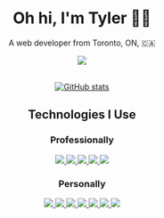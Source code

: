 <h1 align='center'>
  Oh hi, I'm Tyler 🕺🏻
</h1>

<p align='center'>
  A web developer from Toronto, ON, 🇨🇦 
</p>

<div align='center'>  
  <a href="https://www.linkedin.com/in/tylerrwmiller/">
    <img src="https://img.shields.io/badge/linkedin-%230077B5.svg?&style=for-the-badge&logo=linkedin&logoColor=white" />
  </a>
  <br />
  <br />
</div>

<div align='center'>

  [![GitHub stats](https://github-readme-stats.vercel.app/api?username=t-miller&theme=dark&show_icons=true)](https://github.com/anuraghazra/github-readme-stats)
  
</div>

<h2 align='center'>Technologies I Use</h2>
<h3 align='center'>Professionally</h3>
<div align='center'>
  <a href="https://www.appian.com">
    <img src="https://img.shields.io/badge/Appian-2322F0?style=for-the-badge&logo=Appian&logoColor=white" />
  </a>
  <a href="https://bitbucket.org/">
    <img src="https://img.shields.io/badge/Bitbucket-0747a6?style=for-the-badge&logo=bitbucket&logoColor=white" />
  </a>
  <a href="https://www.ecma-international.org/technical-committees/tc39/">
    <img src="https://img.shields.io/badge/JavaScript-323330?style=for-the-badge&logo=javascript&logoColor=F7DF1E" />
  </a>
  <a href="https://www.atlassian.com/software/jira">
    <img src="https://img.shields.io/badge/Jira-0052CC?style=for-the-badge&logo=Jira&logoColor=white" />
  </a>
  <a href="https://mariadb.org/">
    <img src="https://img.shields.io/badge/MariaDB-003545?style=for-the-badge&logo=mariadb&logoColor=white" />
  </a>
</div>
<h3 align='center'>Personally</h3>
<div align='center'>
  <a href="https://github.com/">
    <img src="https://img.shields.io/badge/GitHub-100000?style=for-the-badge&logo=github&logoColor=white" />
  </a>
  <a href="https://www.netlify.com/">
    <img src="https://img.shields.io/badge/Netlify-00C7B7?style=for-the-badge&logo=netlify&logoColor=white" />
  </a>
  <a href="https://nodejs.org/en/">
    <img src="https://img.shields.io/badge/Node%20js-339933?style=for-the-badge&logo=nodedotjs&logoColor=white" />
  </a>
  <a href="https://www.python.org/">
    <img src="https://img.shields.io/badge/Python-FFD43B?style=for-the-badge&logo=python&logoColor=blue" />
  </a>
  <a href="https://kit.svelte.dev/">
    <img src="https://img.shields.io/badge/SvelteKit-FF3E00?style=for-the-badge&logo=Svelte&logoColor=white" />
  </a>
  <a href="https://tailwindcss.com/">
    <img src="https://img.shields.io/badge/Tailwind_CSS-38B2AC?style=for-the-badge&logo=tailwind-css&logoColor=white" />
  </a>
  <a href="https://www.typescriptlang.org/">
    <img src="https://img.shields.io/badge/TypeScript-007ACC?style=for-the-badge&logo=typescript&logoColor=white" />
  </a>
</div>
